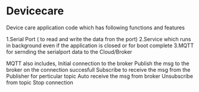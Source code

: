# Devicecare
Device care application code which has following functions and features

1.Serial Port ( to read and write the data fron the port)
2.Service which runs in background even if the application is closed or for boot complete
3.MQTT for sernding the serialport data to the Cloud/Broker

MQTT also includes,
Initial connection to the broker
Publish the msg to the broker on the connection succesfull
Subscribe to receive the msg from the Publisher for perticular topic
Auto receive the msg from broker
Unsubscribe from topic
Stop connection
